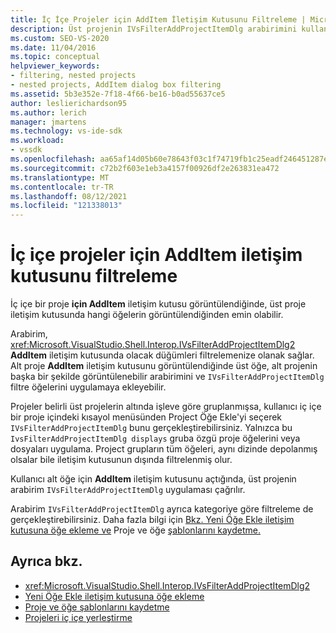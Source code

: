 ```yaml
---
title: İç İçe Projeler için AddItem İletişim Kutusunu Filtreleme | Microsoft Docs
description: Üst projenin IVsFilterAddProjectItemDlg arabirimini kullanarak Visual Studio bir iç içe proje için AddItem iletişim kutusunu filtrelemeyi öğrenin.
ms.custom: SEO-VS-2020
ms.date: 11/04/2016
ms.topic: conceptual
helpviewer_keywords:
- filtering, nested projects
- nested projects, AddItem dialog box filtering
ms.assetid: 5b3e352e-7f18-4f66-be16-b0ad55637ce5
author: leslierichardson95
ms.author: lerich
manager: jmartens
ms.technology: vs-ide-sdk
ms.workload:
- vssdk
ms.openlocfilehash: aa65af14d05b60e78643f03c1f74719fb1c25eadf246451287ed04d58723e4f4
ms.sourcegitcommit: c72b2f603e1eb3a4157f00926df2e263831ea472
ms.translationtype: MT
ms.contentlocale: tr-TR
ms.lasthandoff: 08/12/2021
ms.locfileid: "121338013"
---
```

# <a name="filter-the-additem-dialog-box-for-nested-projects"></a>İç içe projeler için AddItem iletişim kutusunu filtreleme
İç içe bir proje **için AddItem** iletişim kutusu görüntülendiğinde, üst proje iletişim kutusunda hangi öğelerin görüntülendiğinden emin olabilir.

 Arabirim, <xref:Microsoft.VisualStudio.Shell.Interop.IVsFilterAddProjectItemDlg2> **AddItem** iletişim kutusunda olacak düğümleri filtrelemenize olanak sağlar. Alt proje **AddItem** iletişim kutusunu görüntülendiğinde üst öğe, alt projenin başka bir şekilde görüntülenebilir arabirimini ve `IVsFilterAddProjectItemDlg` filtre öğelerini uygulamaya ekleyebilir.

 Projeler belirli üst projelerin altında işleve göre gruplanmışsa, kullanıcı iç içe bir proje içindeki kısayol menüsünden Project Öğe Ekle'yi seçerek `IVsFilterAddProjectItemDlg` bunu gerçekleştirebilirsiniz.  Yalnızca bu `IvsFilterAddProjectItemDlg displays` gruba özgü proje öğelerini veya dosyaları uygulama. Project grupların tüm öğeleri, aynı dizinde depolanmış olsalar bile iletişim kutusunun dışında filtrelenmiş olur.

 Kullanıcı alt öğe için **AddItem** iletişim kutusunu açtığında, üst projenin arabirim `IVsFilterAddProjectItemDlg` uygulaması çağrılır.

 Arabirim `IVsFilterAddProjectItemDlg` ayrıca kategoriye göre filtreleme de gerçekleştirebilirsiniz. Daha fazla bilgi için [Bkz. Yeni Öğe Ekle iletişim kutusuna öğe ekleme ve](../../extensibility/internals/adding-items-to-the-add-new-item-dialog-boxes.md) Proje ve öğe [şablonlarını kaydetme.](../../extensibility/internals/registering-project-and-item-templates.md)

## <a name="see-also"></a>Ayrıca bkz.
- <xref:Microsoft.VisualStudio.Shell.Interop.IVsFilterAddProjectItemDlg2>
- [Yeni Öğe Ekle iletişim kutusuna öğe ekleme](../../extensibility/internals/adding-items-to-the-add-new-item-dialog-boxes.md)
- [Proje ve öğe şablonlarını kaydetme](../../extensibility/internals/registering-project-and-item-templates.md)
- [Projeleri iç içe yerleştirme](../../extensibility/internals/nesting-projects.md)
